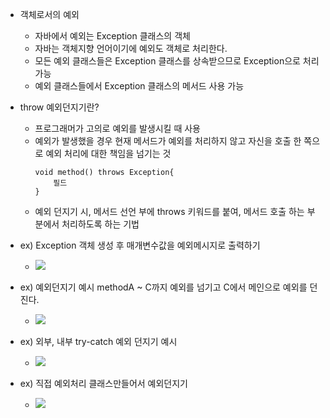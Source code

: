 
- 객체로서의 예외
	- 자바에서 예외는 Exception 클래스의 객체
	- 자바는 객체지향 언어이기에 예외도 객체로 처리한다.
	- 모든 예외 클래스들은 Exception 클래스를 상속받으므로 Exception으로 처리 가능
	- 예외 클래스들에서 Exception 클래스의 메서드 사용 가능

- throw 예외던지기란?
	- 프로그래머가 고의로 예외를 발생시킬 때 사용
	- 예외가 발생했을 경우 현재 메서드가 예외를 처리하지 않고 자신을 호출 한 쪽으로 예외 처리에 대한 책임을 넘기는 것
		~~~
		void method() throws Exception{
			필드
		}
		~~~ 
	- 예외 던지기 시, 메서드 선언 부에 throws 키워드를 붙여, 메서드 호출 하는 부분에서 처리하도록 하는 기법

- ex) Exception 객체 생성 후 매개변수값을 예외메시지로 출력하기

	- ![](https://i.imgur.com/p9yOwXr.png)

- ex) 예외던지기 예시 methodA ~ C까지 예외를 넘기고 C에서 메인으로 예외를 던진다.

	- ![](https://i.imgur.com/8ATu2yz.png)

- ex) 외부, 내부 try-catch 예외 던지기 예시

	- ![](https://i.imgur.com/twAQpnF.png)

- ex) 직접 예외처리 클래스만들어서 예외던지기

	- ![](https://i.imgur.com/8SRcvuG.png)
